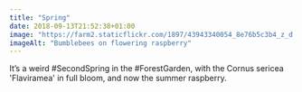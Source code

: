 ```yaml
---
title: "Spring"
date: 2018-09-13T21:52:38+01:00
image: "https://farm2.staticflickr.com/1897/43943340054_8e76b5c3b4_z_d.jpg"
imageAlt: "Bumblebees on flowering raspberry"
---
```


It’s a weird #SecondSpring in the #ForestGarden, with the Cornus sericea 'Flaviramea' in full bloom, and now the summer raspberry.

